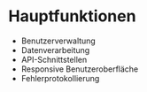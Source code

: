 # Hauptfunktionen
- Benutzerverwaltung
- Datenverarbeitung
- API-Schnittstellen
- Responsive Benutzeroberfläche
- Fehlerprotokollierung

